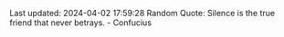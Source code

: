 Last updated: 2024-04-02 17:59:28
Random Quote: Silence is the true friend that never betrays. - Confucius